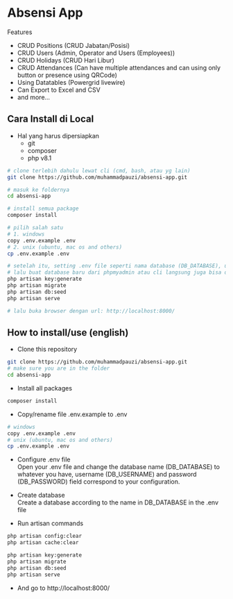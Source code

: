 # **Absensi App**

Features

-   CRUD Positions (CRUD Jabatan/Posisi)
-   CRUD Users (Admin, Operator and Users (Employees))
-   CRUD Holidays (CRUD Hari Libur)
-   CRUD Attendances (Can have multiple attendances and can using only button or presence using QRCode)
-   Using Datatables (Powergrid livewire)
-   Can Export to Excel and CSV
-   and more...

## Cara Install di Local

-   Hal yang harus dipersiapkan
    -   git
    -   composer
    -   php v8.1

```sh
# clone terlebih dahulu lewat cli (cmd, bash, atau yg lain)
git clone https://github.com/muhammadpauzi/absensi-app.git

# masuk ke foldernya
cd absensi-app

# install semua package
composer install

# pilih salah satu
# 1. windows
copy .env.example .env
# 2. unix (ubuntu, mac os and others)
cp .env.example .env

# setelah itu, setting .env file seperti nama database (DB_DATABASE), username dan passwordnya
# lalu buat database baru dari phpmyadmin atau cli langsung juga bisa dengan nama sesuai DB_DATABASE yang ada di file .env
php artisan key:generate
php artisan migrate
php artisan db:seed
php artisan serve

# lalu buka browser dengan url: http://localhost:8000/
```

## How to install/use (english)

-   Clone this repository

```sh
git clone https://github.com/muhammadpauzi/absensi-app.git
# make sure you are in the folder
cd absensi-app
```

-   Install all packages

```sh
composer install
```

-   Copy/rename file .env.example to .env

```sh
# windows
copy .env.example .env
# unix (ubuntu, mac os and others)
cp .env.example .env
```

-   Configure .env file
    <br>
    Open your .env file and change the database name (DB_DATABASE) to whatever you have, username (DB_USERNAME) and password (DB_PASSWORD) field correspond to your configuration.

-   Create database
    <br>
    Create a database according to the name in DB_DATABASE in the .env file

-   Run artisan commands

```sh
php artisan config:clear
php artisan cache:clear

php artisan key:generate
php artisan migrate
php artisan db:seed
php artisan serve
```

-   And go to http://localhost:8000/
